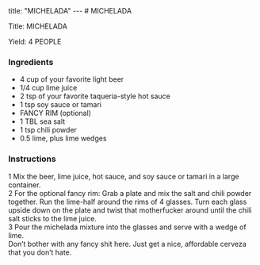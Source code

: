 <!DOCTYPE HTML PUBLIC "-//W3C//DTD HTML 4.0 Transitional//EN">
<html>
  <head>
  title: "MICHELADA"
---
# MICHELADA<link rel='stylesheet' href='style.css' type='text/css'><meta http-equiv="Content-Style-Stype" content="text/css">
     <meta http-equiv="Content-Type" content="text/html;charset=utf-8">
     </head><body><div class="recipe" itemscope itemtype="http://schema.org/Recipe"><div class='header'><p class="title"><span class="label">Title:</span> <span itemprop="name">MICHELADA</span></p>
<p class="yields"><span class="label">Yield:</span> <span itemprop="recipeYield">4 PEOPLE</span></p>
</div><div class="ing"><h3>Ingredients</h3><ul class="ing"><li class="ing" itemprop="ingredients">4 cup of your favorite light beer </li>
<li class="ing" itemprop="ingredients">1/4 cup lime juice </li>
<li class="ing" itemprop="ingredients">2 tsp of your favorite taqueria-style hot sauce </li>
<li class="ing" itemprop="ingredients">1 tsp soy sauce or tamari </li>
<li class="ing" itemprop="ingredients">FANCY RIM (optional)</li>
<li class="ing" itemprop="ingredients">1 TBL sea salt </li>
<li class="ing" itemprop="ingredients">1 tsp chili powder </li>
<li class="ing" itemprop="ingredients">0.5 lime, plus lime wedges </li>
</ul>
</div>
<div class="instructions"><h3 class="Instructions">Instructions</h3><div itemprop="recipeInstructions"><p>1 Mix the beer, lime juice, hot sauce, and soy sauce or tamari in a large container.<br>2 For the optional fancy rim: Grab a plate and mix the salt and chili powder together. Run the lime-half around the rims of 4 glasses. Turn each glass upside down on the plate and twist that motherfucker around until the chili salt sticks to the lime juice.<br>3 Pour the michelada mixture into the glasses and serve with a wedge of lime.<br>Don’t bother with any fancy shit here. Just get a nice, affordable cerveza that you don’t hate.</p></div></div></div>

</body>
</html>
